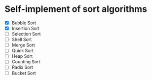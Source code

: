# Self-implement of sort algorithms

- [x] Bubble Sort
- [x] Insertion Sort
- [ ] Selection Sort
- [ ] Shell Sort
- [ ] Merge Sort
- [ ] Quick Sort
- [ ] Heap Sort
- [ ] Counting Sort
- [ ] Radix Sort
- [ ] Bucket Sort